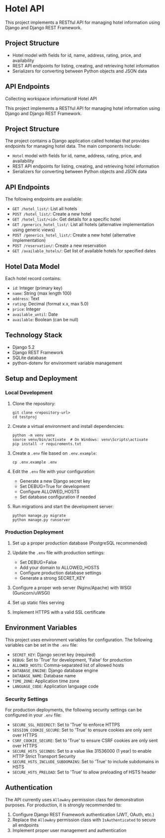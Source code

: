 # Hotel API
This project implements a RESTful API for managing hotel information using Django and Django REST Framework.

## Project Structure
- Hotel model with fields for id, name, address, rating, price, and availability
- REST API endpoints for listing, creating, and retrieving hotel information
- Serializers for converting between Python objects and JSON data

## API Endpoints

Collecting workspace information# Hotel API

This project implements a RESTful API for managing hotel information using Django and Django REST Framework.

## Project Structure

The project contains a Django application called hotelapi that provides endpoints for managing hotel data. The main components include:

- `Hotel` model with fields for id, name, address, rating, price, and availability
- REST API endpoints for listing, creating, and retrieving hotel information
- Serializers for converting between Python objects and JSON data

## API Endpoints

The following endpoints are available:

- `GET /hotel_list/`: List all hotels
- `POST /hotel_list/`: Create a new hotel
- `GET /hotel_list/<id>`: Get details for a specific hotel
- `GET /generics_hotel_list/`: List all hotels (alternative implementation using generic views)
- `POST /generics_hotel_list/`: Create a new hotel (alternative implementation)
- `POST /reservation/`: Create a new reservation
- `GET /available_hotels/`: Get list of available hotels for specified dates

## Hotel Data Model

Each hotel record contains:
- `id`: Integer (primary key)
- `name`: String (max length 100)
- `address`: Text
- `rating`: Decimal (format x.x, max 5.0)
- `price`: Integer
- `available_until`: Date
- `available`: Boolean (can be null)

## Technology Stack

- Django 5.2
- Django REST Framework
- SQLite database
- python-dotenv for environment variable management

## Setup and Deployment

### Local Development

1. Clone the repository:
   ```
   git clone <repository-url>
   cd testproj
   ```

2. Create a virtual environment and install dependencies:
   ```
   python -m venv venv
   source venv/bin/activate  # On Windows: venv\Scripts\activate
   pip install -r requirements.txt
   ```

3. Create a `.env` file based on `.env.example`:
   ```
   cp .env.example .env
   ```

4. Edit the `.env` file with your configuration:
   - Generate a new Django secret key
   - Set DEBUG=True for development
   - Configure ALLOWED_HOSTS
   - Set database configuration if needed

5. Run migrations and start the development server:
   ```
   python manage.py migrate
   python manage.py runserver
   ```

### Production Deployment

1. Set up a proper production database (PostgreSQL recommended)
2. Update the `.env` file with production settings:
   - Set DEBUG=False
   - Add your domain to ALLOWED_HOSTS
   - Configure production database settings
   - Generate a strong SECRET_KEY

3. Configure a proper web server (Nginx/Apache) with WSGI (Gunicorn/uWSGI)
4. Set up static files serving
5. Implement HTTPS with a valid SSL certificate

## Environment Variables

This project uses environment variables for configuration. The following variables can be set in the `.env` file:

- `SECRET_KEY`: Django secret key (required)
- `DEBUG`: Set to 'True' for development, 'False' for production
- `ALLOWED_HOSTS`: Comma-separated list of allowed hosts
- `DATABASE_ENGINE`: Django database engine
- `DATABASE_NAME`: Database name
- `TIME_ZONE`: Application time zone
- `LANGUAGE_CODE`: Application language code

### Security Settings

For production deployments, the following security settings can be configured in your `.env` file:

- `SECURE_SSL_REDIRECT`: Set to 'True' to enforce HTTPS
- `SESSION_COOKIE_SECURE`: Set to 'True' to ensure cookies are only sent over HTTPS
- `CSRF_COOKIE_SECURE`: Set to 'True' to ensure CSRF cookies are only sent over HTTPS
- `SECURE_HSTS_SECONDS`: Set to a value like 31536000 (1 year) to enable HTTP Strict Transport Security
- `SECURE_HSTS_INCLUDE_SUBDOMAINS`: Set to 'True' to include subdomains in HSTS
- `SECURE_HSTS_PRELOAD`: Set to 'True' to allow preloading of HSTS header

## Authentication

The API currently uses `AllowAny` permission class for demonstration purposes. For production, it is strongly recommended to:

1. Configure Django REST Framework authentication (JWT, OAuth, etc.)
2. Replace the `AllowAny` permission class with `IsAuthenticated` to secure all endpoints
3. Implement proper user management and authentication
